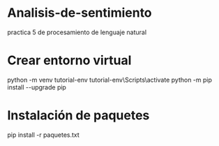 # Analisis-de-sentimiento
practica 5 de procesamiento de lenguaje natural

# Crear entorno virtual
python -m venv tutorial-env
tutorial-env\Scripts\activate
python -m pip install --upgrade pip

# Instalación de paquetes
pip install -r paquetes.txt
